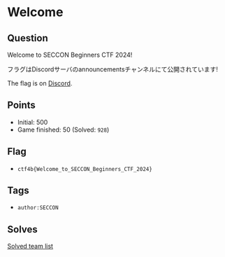 # Welcome
## Question
Welcome to SECCON Beginners CTF 2024!

フラグはDiscordサーバのannouncementsチャンネルにて公開されています!

The flag is on [Discord](https://discord.gg/6sKxFmaUyS).


## Points
- Initial: 500
- Game finished: 50 (Solved: `928`)

## Flag
- `ctf4b{Welcome_to_SECCON_Beginners_CTF_2024}`

## Tags
- `author:SECCON`

## Solves
[Solved team list](./solves.md)